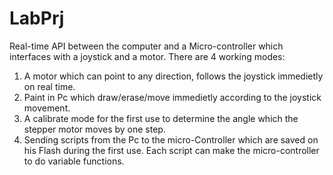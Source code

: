 # LabPrj
Real-time API between the computer and a Micro-controller which interfaces with
a joystick and a motor.
There are 4 working modes:
1. A motor which can point to any direction, follows the joystick immedietly on real time.
2. Paint in Pc which draw/erase/move immedietly according to the joystick movement.
3. A calibrate mode for the first use to determine the angle which the stepper motor moves by one step.
4. Sending scripts from the Pc to the micro-Controller which are saved on his Flash during the first use.
   Each script can make the micro-controller to do variable functions. 
